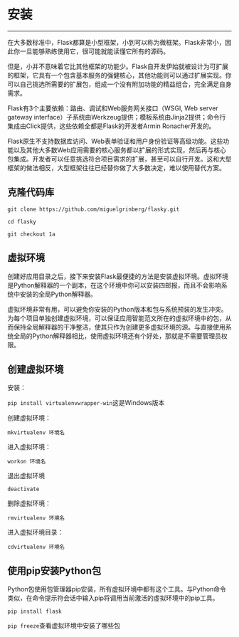 # 安装

---

在大多数标准中，Flask都算是小型框架，小到可以称为微框架。Flask非常小，因此你一旦能够熟练使用它，很可能就能读懂它所有的源码。

但是，小并不意味着它比其他框架的功能少。Flask自开发伊始就被设计为可扩展的框架，它具有一个包含基本服务的强健核心，其他功能则可以通过扩展实现。你可以自己挑选所需要的扩展包，组成一个没有附加功能的精益组合，完全满足自身需求。

Flask有3个主要依赖：路由、调试和Web服务网关接口（WSGI, Web server gateway interface）子系统由Werkzeug提供；模板系统由Jinja2提供；命令行集成由Click提供，这些依赖全都是Flask的开发者Armin Ronacher开发的。

Flask原生不支持数据库访问、Web表单验证和用户身份验证等高级功能。这些功能以及其他大多数Web应用需要的核心服务都以扩展的形式实现，然后再与核心包集成。开发者可以任意挑选符合项目需求的扩展，甚至可以自行开发。这和大型框架的做法相反，大型框架往往已经替你做了大多数决定，难以使用替代方案。

## 克隆代码库

`git clone https://github.com/miguelgrinberg/flasky.git`

`cd flasky`

`git checkout 1a`   

## 虚拟环境

创建好应用目录之后，接下来安装Flask最便捷的方法是安装虚拟环境。虚拟环境是Python解释器的一个副本，在这个环境中你可以安装四邮报，而且不会影响系统中安装的全局Python解释器。

虚拟环境非常有用，可以避免你安装的Python版本和包与系统预装的发生冲突。为每个项目单独创建虚拟环境，可以保证应用智能范文所在的虚拟环境中的包，从而保持全局解释器的干净整洁，使其只作为创建更多虚拟环境的源。与直接使用系统全局的Python解释器相比，使用虚拟环境还有个好处，那就是不需要管理员权限。

## 创建虚拟环境

安装：

`pip install virtualenvwrapper-win`这是Windows版本

创建虚拟环境：

`mkvirtualenv 环境名`

进入虚拟环境：

`workon 环境名`

退出虚拟环境

`deactivate`

删除虚拟环境：

`rmvirtualenv 环境名`

进入虚拟环境目录：

`cdvirtualenv 环境名`

## 使用pip安装Python包

Python包使用包管理器pip安装，所有虚拟环境中都有这个工具。与Python命令类似，在命令提示符会话中输入pip将调用当前激活的虚拟环境中的pip工具。

`pip install flask`

`pip freeze`查看虚拟环境中安装了哪些包



